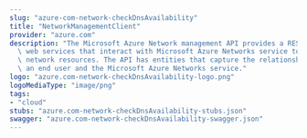 ```yaml
---
slug: "azure-com-network-checkDnsAvailability"
title: "NetworkManagementClient"
provider: "azure.com"
description: "The Microsoft Azure Network management API provides a RESTful set of\
  \ web services that interact with Microsoft Azure Networks service to manage your\
  \ network resources. The API has entities that capture the relationship between\
  \ an end user and the Microsoft Azure Networks service."
logo: "azure.com-network-checkDnsAvailability-logo.png"
logoMediaType: "image/png"
tags:
- "cloud"
stubs: "azure.com-network-checkDnsAvailability-stubs.json"
swagger: "azure.com-network-checkDnsAvailability-swagger.json"
---
```

